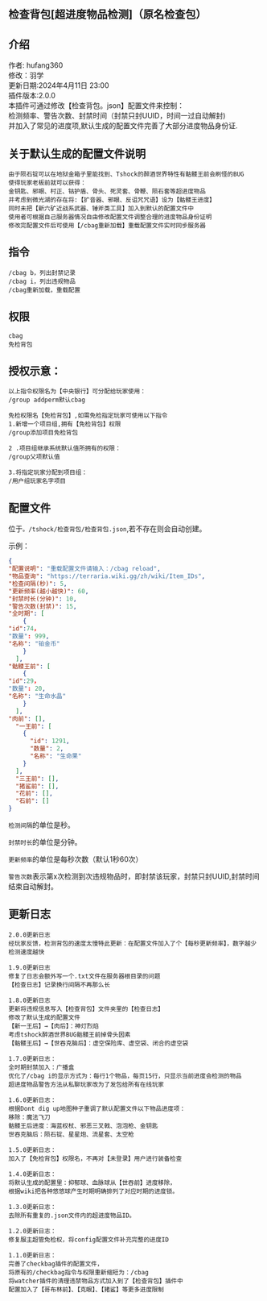 ## 检查背包[超进度物品检测]（原名检查包）

## 介绍
作者: hufang360  
修改：羽学  
更新日期:2024年4月11日 23:00  
插件版本:2.0.0  
本插件可通过修改【检查背包。json】配置文件来控制：  
检测频率、警告次数、封禁时间（封禁只封UUID，时间一过自动解封)  
并加入了常见的进度项,默认生成的配置文件完善了大部分进度物品身份证.  

## 关于默认生成的配置文件说明
```
由于陨石锭可以在地狱金箱子里能找到、Tshock的醉酒世界特性有骷髅王前会刷怪的BUG  
使得玩家老板前就可以获得：  
金钥匙、邪眼、村正、钴护盾、骨头、死灵套、骨鞭、陨石套等超进度物品  
并考虑到微光湖的存在将:【扩音器、邪眼、反诅咒咒语】设为【骷髅王进度】  
同时未把【新六矿近战系武器、锤斧类工具】加入到默认的配置文件中  
使用者可根据自己服务器情况自由修改配置文件调整合理的进度物品身份证明  
修改完配置文件后可使用【/cbag重新加载】重载配置文件实时同步服务器  
```

## 指令
```
/cbag b，列出封禁记录  
/cbag i，列出违规物品  
/cbag重新加载，重载配置  
```

## 权限
```
cbag  
免检背包
```

## 授权示意：
```
以上指令权限名为【中央银行】可分配给玩家使用：  
/group addperm默认cbag

免检权限名【免检背包】,如需免检指定玩家可使用以下指令  
1.新增一个项目组,拥有【免检背包】权限  
/group添加项目免检背包

2 .项目组继承系统默认值所拥有的权限：  
/group父项默认值  

3.将指定玩家分配到项目组：  
/用户组玩家名字项目  
```

## 配置文件
位于`。/tshock/检查背包/检查背包.json`,若不存在则会自动创建。  

示例：  
```json  
{
"配置说明": "重载配置文件请输入：/cbag reload",
"物品查询": "https://terraria.wiki.gg/zh/wiki/Item_IDs",
"检查间隔(秒)": 5,
"更新频率(越小越快)": 60,
"封禁时长(分钟)": 10,
"警告次数(封禁)": 15,
"全时期": [  
    {  
"id":74，  
"数量": 999,  
"名称": "铂金币"  
    }  
  ],  
"骷髅王前": [
    {
"id":29，
"数量": 20,
"名称": "生命水晶"
    }
  ],
"肉前": [],
  "一王前": [
    {
      "id": 1291,
      "数量": 2,
      "名称": "生命果"
    }
  ],
  "三王前": [],
  "猪鲨前": [],
  "花前": [],
  "石前": []
}
```
`检测间隔`的单位是秒。

`封禁时长`的单位是分钟。

`更新频率`的单位是每秒次数（默认1秒60次）

`警告次数`表示第x次检测到次违规物品时，即封禁该玩家，封禁只封UUID,封禁时间结束自动解封。

## 更新日志
```
2.0.0更新日志  
经玩家反馈，检测背包的速度太慢特此更新：在配置文件加入了个【每秒更新频率】，数字越少检测速度越快
  
1.9.0更新日志
修复了日志会额外写一个.txt文件在服务器根目录的问题
【检查日志】记录换行间隔不再那么长

1.8.0更新日志
更新将违规信息写入【检查背包】文件夹里的【检查日志】
修改了默认生成的配置文件
【新一王后】→【肉后】：神灯烈焰
考虑tshock醉酒世界BUG骷髅王前掉骨头因素
【骷髅王后】→【世吞克脑后】：虚空保险库、虚空袋、闭合的虚空袋

1.7.0更新日志：
全时期封禁加入：广播盒
优化了/cbag i的显示方式为：每行1个物品，每页15行，只显示当前进度会检测的物品
超进度物品警告方法从私聊玩家改为了发包给所有在线玩家

1.6.0更新日志：
根据Dont dig up地图种子重调了默认配置文件以下物品进度项：
移除：魔法飞刀
骷髅王后进度：海蓝权杖、邪恶三叉戟、泡泡枪、金钥匙
世吞克脑后：陨石锭、星星炮、流星套、太空枪

1.5.0更新日志：
加入了【免检背包】权限名，不再对【未登录】用户进行装备检查

1.4.0更新日志：
将默认生成的配置里：抑郁球、血脉球从【世吞前】进度移除，
根据wiki把各种悠悠球产生时期明确排列了对应时期的进度锁。

1.3.0更新日志：
去除所有重复的.json文件内的超进度物品ID。

1.2.0更新日志：
修复服主超管免检权，将config配置文件补充完整的进度ID

1.1.0更新日志：
完善了checkbag插件的配置文件，
将原有的/checkbag指令与权限重新缩短为：/cbag
将watcher插件的清理违禁物品方式加入到了【检查背包】插件中
配置加入了【哥布林前】、【克眼】、【猪鲨】等更多进度限制
```
<br>
